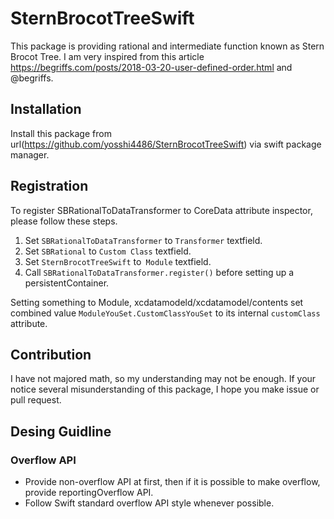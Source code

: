 # SternBrocotTreeSwift

This package is providing rational and intermediate function known as Stern Brocot Tree.
I am very inspired from this article https://begriffs.com/posts/2018-03-20-user-defined-order.html and @begriffs.

## Installation
Install this package from url(https://github.com/yosshi4486/SternBrocotTreeSwift) via swift package manager.

## Registration
To register SBRationalToDataTransformer to CoreData attribute inspector, please follow these steps.
1. Set `SBRationalToDataTransformer` to `Transformer` textfield.
2. Set `SBRational` to `Custom Class` textfield.
3. Set `SternBrocotTreeSwift` to` Module` textfield.
4. Call `SBRationalToDataTransformer.register()` before setting up a persistentContainer.

Setting something to Module, xcdatamodeld/xcdatamodel/contents set combined value `ModuleYouSet.CustomClassYouSet` to its internal `customClass` attribute.


## Contribution
I have not majored math, so my understanding may not be enough. If your notice several misunderstanding of this package, I hope you make issue or pull request. 

## Desing Guidline
### Overflow API
- Provide non-overflow API at first, then if it is possible to make overflow, provide reportingOverflow API. 
- Follow Swift standard overflow API style whenever possible.


